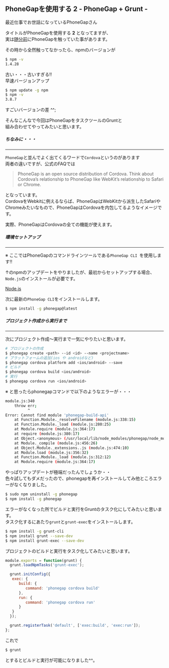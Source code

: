 ## PhoneGapを使用する 2 - PhoneGap + Grunt -

最近仕事でお世話になっているPhoneGapさん<br>

タイトルがPhoneGapを使用する **2** となってますが、<br>
実は[随分前](http://developabout0309.blogspot.jp/2014/10/phonegap-1.html)にPhoneGapを触っていた事があります。

その時から全然触ってなかったら、npmのバージョンが
```sh
$ npm -v
1.4.28
```
古い・・・古いすぎる!!<br>
早速バージョンアップ
```sh
$ npm update -g npm
$ npm -v
3.8.7
```
すごいバージョンの差 ^^;

そんなこんなで今回はPhoneGapをタスクツールのGruntと<br>
組み合わせてやってみたいと思います。

##### ちなみに・・・
****

`PhoneGap`と並んでよく出てくるワードで`Cordova`というのがあります<br>
両者の違いですが、公式のFAQでは

> PhoneGap is an open source distribution of Cordova. Think about Cordova’s relationship to PhoneGap like WebKit’s relationship to Safari or Chrome.

となっています。<br>
CordovaをWebkitに例えるならば、PhoneGapはWebKitから派生したSafariやChromeみたいなもので、PhoneGapはCordovaを内包してるようなイメージです。

実際、PhoneGapはCordovaの全ての機能が使えます。

##### 環境セットアップ
****

※ ここではPhoneGapのコマンドラインツールである`PhoneGap CLI `を使用します!!

↑のnpmのアップデートをやりましたが、最初からセットアップする場合、<br>
`Node.js`のインストールが必要です。

[Node.js](https://nodejs.org/en/)

次に最新の`PhoneGap CLI`をインストールします。
```sh
$ npm install -g phonegap@latest
```

##### プロジェクト作成から実行まで
****

次にプロジェクト作成〜実行まで一気にやりたいと思います。
```sh
# プロジェクトの作成
$ phonegap create <path> --id <id> --name <projectname>
# プラットフォームの追加(ios や androidなど)
$ phonegap cordova platform add <ios/android> --save
# ビルド
$ phonegap cordova build <ios/android>
# 実行
$ phonegap cordova run <ios/android>
```

※ と思ったらphonegapコマンドで以下のようなエラーが・・・
```sh
module.js:340
    throw err;
          ^
Error: Cannot find module 'phonegap-build-api'
    at Function.Module._resolveFilename (module.js:338:15)
    at Function.Module._load (module.js:280:25)
    at Module.require (module.js:364:17)
    at require (module.js:380:17)
    at Object.<anonymous> (/usr/local/lib/node_modules/phonegap/node_modules/phonegap-build/lib/phonegap-build/login.js:6:14)
    at Module._compile (module.js:456:26)
    at Object.Module._extensions..js (module.js:474:10)
    at Module.load (module.js:356:32)
    at Function.Module._load (module.js:312:12)
    at Module.require (module.js:364:17)
```

やっぱりアップデートが極端だったんでしょうか・・<br>
色々試してもダメだったので、phonegapを再インストールしてみ他ところエラーがなくなりました。
```sh
$ sudo npm uninstall -g phonegap
$ npm install -g phonegap
```

エラーがなくなった所でビルドと実行をGruntのタスク化にしてみたいと思います。<br>
タスク化するにあたり`grunt`と`grunt-exec`をインストールします。

```sh
$ npm install -g grunt-cli
$ npm install grunt --save-dev
$ npm install grunt-exec --save-dev
```

プロジェクトのビルドと実行をタスク化してみたいと思います。

```js
module.exports = function(grunt) {
  grunt.loadNpmTasks('grunt-exec');

  grunt.initConfig({
   exec: {
      build: {
         command: 'phonegap cordova build'
      },
      run: {
         command: 'phonegap cordova run'
      }
   }
  });

  grunt.registerTask('default', ['exec:build', 'exec:run']);
};
```

これで
```sh
$ grunt
```
とするとビルドと実行が可能になりました^^。
